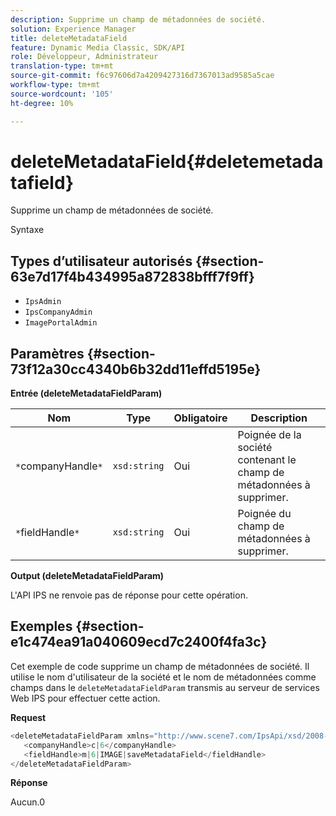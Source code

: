 ```yaml
---
description: Supprime un champ de métadonnées de société.
solution: Experience Manager
title: deleteMetadataField
feature: Dynamic Media Classic, SDK/API
role: Développeur, Administrateur
translation-type: tm+mt
source-git-commit: f6c97606d7a4209427316d7367013ad9585a5cae
workflow-type: tm+mt
source-wordcount: '105'
ht-degree: 10%

---
```



# deleteMetadataField{#deletemetadatafield}

Supprime un champ de métadonnées de société.

Syntaxe

## Types d’utilisateur autorisés {#section-63e7d17f4b434995a872838bfff7f9ff}

* `IpsAdmin`
* `IpsCompanyAdmin`
* `ImagePortalAdmin`

## Paramètres {#section-73f12a30cc4340b6b32dd11effd5195e}

**Entrée (deleteMetadataFieldParam)**

| Nom | Type | Obligatoire | Description |
|---|---|---|---|
| `*`companyHandle`*` | `xsd:string` | Oui | Poignée de la société contenant le champ de métadonnées à supprimer. |
| `*`fieldHandle`*` | `xsd:string` | Oui | Poignée du champ de métadonnées à supprimer. |

**Output (deleteMetadataFieldParam)**

L&#39;API IPS ne renvoie pas de réponse pour cette opération.

## Exemples {#section-e1c474ea91a040609ecd7c2400f4fa3c}

Cet exemple de code supprime un champ de métadonnées de société. Il utilise le nom d&#39;utilisateur de la société et le nom de métadonnées comme champs dans le `deleteMetadataFieldParam` transmis au serveur de services Web IPS pour effectuer cette action.

**Request**

```java
<deleteMetadataFieldParam xmlns="http://www.scene7.com/IpsApi/xsd/2008-01-15">
   <companyHandle>c|6</companyHandle>
   <fieldHandle>m|6|IMAGE|saveMetadataField</fieldHandle>
</deleteMetadataFieldParam>
```

**Réponse**

Aucun.0
